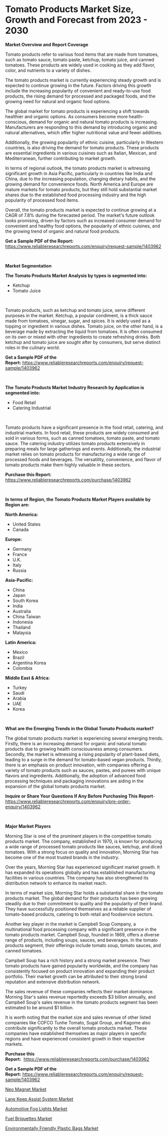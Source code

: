 <p><h1>Tomato Products Market Size, Growth and Forecast from 2023 - 2030</h1></p><p><strong>Market Overview and Report Coverage</strong></p>
<p><p>Tomato products refer to various food items that are made from tomatoes, such as tomato sauce, tomato paste, ketchup, tomato juice, and canned tomatoes. These products are widely used in cooking as they add flavor, color, and nutrients to a variety of dishes.</p><p>The tomato products market is currently experiencing steady growth and is expected to continue growing in the future. Factors driving this growth include the increasing popularity of convenient and ready-to-use food products, the rising demand for processed and packaged foods, and the growing need for natural and organic food options.</p><p>The global market for tomato products is experiencing a shift towards healthier and organic options. As consumers become more health-conscious, demand for organic and natural tomato products is increasing. Manufacturers are responding to this demand by introducing organic and natural alternatives, which offer higher nutritional value and fewer additives.</p><p>Additionally, the growing popularity of ethnic cuisine, particularly in Western countries, is also driving the demand for tomato products. These products are essential ingredients in various cuisines such as Italian, Mexican, and Mediterranean, further contributing to market growth.</p><p>In terms of regional outlook, the tomato products market is witnessing significant growth in Asia Pacific, particularly in countries like India and China, due to the increasing population, changing dietary habits, and the growing demand for convenience foods. North America and Europe are mature markets for tomato products, but they still hold substantial market shares due to the established food processing industry and the high popularity of processed food items.</p><p>Overall, the tomato products market is expected to continue growing at a CAGR of 7.8% during the forecasted period. The market's future outlook looks promising, driven by factors such as increased consumer demand for convenient and healthy food options, the popularity of ethnic cuisines, and the growing trend of organic and natural food products.</p></p>
<p><strong>Get a Sample PDF of the Report:</strong> <a href="https://www.reliableresearchreports.com/enquiry/request-sample/1403962">https://www.reliableresearchreports.com/enquiry/request-sample/1403962</a></p>
<p>&nbsp;</p>
<p><strong>Market Segmentation</strong></p>
<p><strong>The Tomato Products Market Analysis by types is segmented into:</strong></p>
<p><ul><li>Ketchup</li><li>Tomato Juice</li></ul></p>
<p>&nbsp;</p>
<p><p>Tomato products, such as ketchup and tomato juice, serve different purposes in the market. Ketchup, a popular condiment, is a thick sauce made from tomatoes, vinegar, sugar, and spices. It is widely used as a topping or ingredient in various dishes. Tomato juice, on the other hand, is a beverage made by extracting the liquid from tomatoes. It is often consumed on its own or mixed with other ingredients to create refreshing drinks. Both ketchup and tomato juice are sought after by consumers, but serve distinct roles in the culinary world.</p></p>
<p><strong>Get a Sample PDF of the Report:</strong>&nbsp;<a href="https://www.reliableresearchreports.com/enquiry/request-sample/1403962">https://www.reliableresearchreports.com/enquiry/request-sample/1403962</a></p>
<p>&nbsp;</p>
<p><strong>The Tomato Products Market Industry Research by Application is segmented into:</strong></p>
<p><ul><li>Food Retail</li><li>Catering Industrial</li></ul></p>
<p>&nbsp;</p>
<p><p>Tomato products have a significant presence in the food retail, catering, and industrial markets. In food retail, these products are widely consumed and sold in various forms, such as canned tomatoes, tomato paste, and tomato sauce. The catering industry utilizes tomato products extensively in preparing meals for large gatherings and events. Additionally, the industrial market relies on tomato products for manufacturing a wide range of processed foods and beverages. The versatility, convenience, and flavor of tomato products make them highly valuable in these sectors.</p></p>
<p><strong>Purchase this Report:</strong>&nbsp; <a href="https://www.reliableresearchreports.com/purchase/1403962">https://www.reliableresearchreports.com/purchase/1403962</a></p>
<p>&nbsp;</p>
<p><strong>In terms of Region, the Tomato Products Market Players available by Region are:</strong></p>
<p>
    <p> <strong> North America: </strong>
        <ul>
            <li>United States</li>
            <li>Canada</li>
        </ul>
        </p> 
    <p> <strong> Europe: </strong>
        <ul>
            <li>Germany</li>
            <li>France</li>
            <li>U.K.</li>
            <li>Italy</li>
            <li>Russia</li>
        </ul>
        </p> 
    <p> <strong> Asia-Pacific: </strong>
        <ul>
            <li>China</li>
            <li>Japan</li>
            <li>South Korea</li>
            <li>India</li>
            <li>Australia</li>
            <li>China Taiwan</li>
            <li>Indonesia</li>
            <li>Thailand</li>
            <li>Malaysia</li>
        </ul>
        </p> 
    <p> <strong> Latin America: </strong>
        <ul>
            <li>Mexico</li>
            <li>Brazil</li>
            <li>Argentina Korea</li>
            <li>Colombia</li>
        </ul>
        </p> 
    <p> <strong> Middle East & Africa: </strong>
        <ul>
            <li>Turkey</li>
            <li>Saudi</li>
            <li>Arabia</li>
            <li>UAE</li>
            <li>Korea</li>
        </ul>
    </p>
    </p>
<p>&nbsp;</p>
<p><strong>What are the Emerging Trends in the Global Tomato Products market?</strong></p>
<p><p>The global tomato products market is experiencing several emerging trends. Firstly, there is an increasing demand for organic and natural tomato products due to growing health consciousness among consumers. Secondly, the market is witnessing a rising popularity of plant-based diets, leading to a surge in the demand for tomato-based vegan products. Thirdly, there is an emphasis on product innovation, with companies offering a variety of tomato products such as sauces, pastes, and purees with unique flavors and ingredients. Additionally, the adoption of advanced food processing techniques and packaging innovations are aiding in the expansion of the global tomato products market.</p></p>
<p><strong>Inquire or Share Your Questions If Any Before Purchasing This Report</strong>- <a href="https://www.reliableresearchreports.com/enquiry/pre-order-enquiry/1403962">https://www.reliableresearchreports.com/enquiry/pre-order-enquiry/1403962</a></p>
<p>&nbsp;</p>
<p><strong>Major Market Players</strong></p>
<p><p>Morning Star is one of the prominent players in the competitive tomato products market. The company, established in 1970, is known for producing a wide range of processed tomato products like sauces, ketchup, and diced tomatoes. With a strong focus on quality and innovation, Morning Star has become one of the most trusted brands in the industry.</p><p>Over the years, Morning Star has experienced significant market growth. It has expanded its operations globally and has established manufacturing facilities in various countries. The company has also strengthened its distribution network to enhance its market reach.</p><p>In terms of market size, Morning Star holds a substantial share in the tomato products market. The global demand for their products has been growing steadily due to their commitment to quality and the popularity of their brand. They have successfully positioned themselves as a reliable supplier of tomato-based products, catering to both retail and foodservice sectors.</p><p>Another key player in the market is Campbell Soup Company, a multinational food processing company with a significant presence in the tomato products market. Campbell Soup, founded in 1869, offers a diverse range of products, including soups, sauces, and beverages. In the tomato products segment, their offerings include tomato soup, tomato sauces, and canned tomatoes.</p><p>Campbell Soup has a rich history and a strong market presence. Their tomato products have gained popularity worldwide, and the company has consistently focused on product innovation and expanding their product portfolio. Their market growth can be attributed to their strong brand reputation and extensive distribution network.</p><p>The sales revenue of these companies reflects their market dominance. Morning Star's sales revenue reportedly exceeds $3 billion annually, and Campbell Soup's sales revenue in the tomato products segment has been estimated to be around $1 billion.</p><p>It is worth noting that the market size and sales revenue of other listed companies like COFCO Tunhe Tomato, Sugal Group, and Kagome also contribute significantly to the overall tomato products market. These companies have established themselves as major players in specific regions and have experienced consistent growth in their respective markets.</p></p>
<p><strong>Purchase this Report:</strong>&nbsp;&nbsp;<a href="https://www.reliableresearchreports.com/purchase/1403962">https://www.reliableresearchreports.com/purchase/1403962</a></p>
<p></p>
<p><strong>Get a Sample PDF of the Report:</strong>&nbsp;<a href="https://www.reliableresearchreports.com/enquiry/request-sample/1403962">https://www.reliableresearchreports.com/enquiry/request-sample/1403962</a></p>
<p><p><a href="https://www.linkedin.com/pulse/neo-magnet-market-size-share-amp-trends-analysis-report-flapc/">Neo Magnet Market</a></p><p><a href="https://medium.com/@sarademiri71/lane-keep-assist-system-market-size-market-outlook-and-market-forecast-2023-to-2030-dee665fd1e77">Lane Keep Assist System Market</a></p><p><a href="https://medium.com/@anilaxhafa2022/decoding-automotive-fog-lights-market-metrics-market-share-trends-and-growth-patterns-5bf5c246f81a">Automotive Fog Lights Market</a></p><p><a href="https://www.linkedin.com/pulse/fuel-briquettes-market-size-growth-forecast-from-2023-2030-t3z7c/">Fuel Briquettes Market</a></p><p><a href="https://www.linkedin.com/pulse/environmentally-friendly-plastic-bags-market-challenges-z36gc/">Environmentally Friendly Plastic Bags Market</a></p></p>